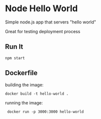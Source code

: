 # Node Hello World

Simple node.js app that servers "hello world"

Great for testing deployment process

## Run It

`npm start`

## Dockerfile
building the image: 
```
docker build -t hello-world .
```
running the image:
```
 docker run -p 3000:3000 hello-world
```
